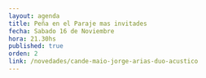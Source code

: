 ```yaml
---
layout: agenda
title: Peña en el Paraje mas invitades
fecha: Sabado 16 de Noviembre
hora: 21.30hs
published: true
orden: 2
link: /novedades/cande-maio-jorge-arias-duo-acustico
---
```

